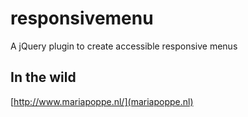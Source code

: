 responsivemenu
==============

A jQuery plugin to create accessible responsive menus

In the wild
-----------

[http://www.mariapoppe.nl/](mariapoppe.nl)